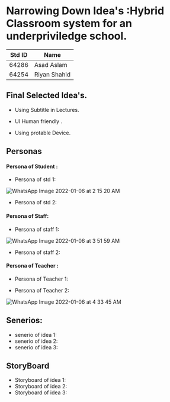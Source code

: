 # Narrowing Down Idea's :Hybrid Classroom system for an underpriviledge school.

|**Std ID**|**Name**|
|:---:|------|
|64286|Asad Aslam|
|64254|Riyan Shahid|


## Final Selected Idea's.

* Using Subtitle in Lectures.

* UI Human friendly .

* Using protable Device.


## Personas 

 ####  Persona of Student :
 
 * Persona of std 1:
 
  ![WhatsApp Image 2022-01-06 at 2 15 20 AM](https://user-images.githubusercontent.com/92552475/148363304-509ff90b-adce-44de-bc11-24ab2e12d9ed.jpeg)
  
 * Persona of std 2:

#### Persona of Staff:
 * Persona of staff 1:

![WhatsApp Image 2022-01-06 at 3 51 59 AM](https://user-images.githubusercontent.com/92552475/148364021-6ba26b63-f981-405d-9d54-71d6aa86d373.jpeg)

 
 
 * Persona of staff 2:

#### Persona of Teacher :

 * Persona of Teacher 1:

 * Persona of Teacher 2:
 
 ![WhatsApp Image 2022-01-06 at 4 33 45 AM](https://user-images.githubusercontent.com/92552475/148364639-567971d0-a378-41e2-aabc-a15d5f6e6ffa.jpeg)



## Senerios:

* senerio of idea 1:
* senerio of idea 2:
* senerio of idea 3:


## StoryBoard


* Storyboard of idea 1:
* Storyboard of idea 2:
* Storyboard of idea 3:


